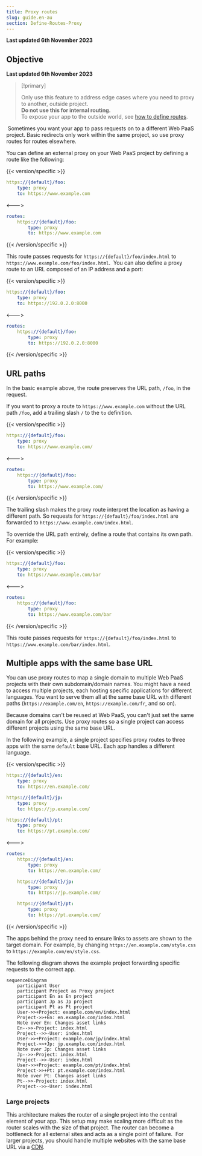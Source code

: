 ```yaml
---
title: Proxy routes
slug: guide.en-au
section: Define-Routes-Proxy
---
```


**Last updated 6th November 2023**



## Objective  

**Last updated 6th November 2023**


> [!primary]  
> 
> Only use this feature to address edge cases where you need to proxy to another, outside project.</br>
> **Do not use this for internal routing.**</br>
> To expose your app to the outside world, see [how to define routes](../define-routes/_index.md).
> 
> 
​
Sometimes you want your app to pass requests on to a different Web PaaS project.
Basic redirects only work within the same project, so use proxy routes for routes elsewhere.​

You can define an external proxy on your Web PaaS project by defining a route like the following:

{{< version/specific >}}
<!-- Web PaaS configuration-->
```yaml {configFile="routes"}
https://{default}/foo:
    type: proxy
    to: https://www.example.com
```
<--->
<!-- Upsun configuration -->
```yaml {configFile="routes"}
routes:
    https://{default}/foo:
        type: proxy
        to: https://www.example.com
```
{{< /version/specific >}}

This route passes requests for `https://{default}/foo/index.html` to `https://www.example.com/foo/index.html`.
​
You can also define a proxy route to an URL composed of an IP address and a port:

{{< version/specific >}}
<!-- Web PaaS configuration-->
```yaml {configFile="routes"}
https://{default}/foo:
    type: proxy
    to: https://192.0.2.0:8000
```
<--->
<!-- Upsun configuration -->
```yaml {configFile="routes"}
routes:
    https://{default}/foo:
        type: proxy
        to: https://192.0.2.0:8000
```
{{< /version/specific >}}

## URL paths

In the basic example above, the route preserves the URL path, `/foo`, in the request.

If you want to proxy a route to `https://www.example.com` without the URL path `/foo`,
add a trailing slash `/` to the `to` definition.

{{< version/specific >}}
<!-- Web PaaS configuration-->
```yaml {configFile="routes"}
https://{default}/foo:
    type: proxy
    to: https://www.example.com/
```
<--->
<!-- Upsun configuration -->
```yaml {configFile="routes"}
routes:
    https://{default}/foo:
        type: proxy
        to: https://www.example.com/
```
{{< /version/specific >}}

The trailing slash makes the proxy route interpret the location as having a different path.
So requests for `https://{default}/foo/index.html` are forwarded to `https://www.example.com/index.html`.

To override the URL path entirely, define a route that contains its own path.
For example:

{{< version/specific >}}
<!-- Web PaaS configuration-->
```yaml {configFile="routes"}
https://{default}/foo:
    type: proxy
    to: https://www.example.com/bar
```
<--->
<!-- Upsun configuration -->
```yaml {configFile="routes"}
routes:
    https://{default}/foo:
        type: proxy
        to: https://www.example.com/bar
```
{{< /version/specific >}}

This route passes requests for `https://{default}/foo/index.html` to `https://www.example.com/bar/index.html`.

## Multiple apps with the same base URL

You can use proxy routes to map a single domain to multiple Web PaaS projects with their own subdomain/domain names.
You might have a need to access multiple projects, each hosting specific applications for different languages.
You want to serve them all at the same base URL with different paths
(`https://example.com/en`, `https://example.com/fr`, and so on).

Because domains can't be reused at Web PaaS, you can't just set the same domain for all projects.
Use proxy routes so a single project can access different projects using the same base URL.

In the following example, a single project specifies proxy routes to three apps with the same `default` base URL.
Each app handles a different language.

{{< version/specific >}}
<!-- Web PaaS configuration-->
```yaml {configFile="routes"}
https://{default}/en:
    type: proxy
    to: https://en.example.com/

https://{default}/jp:
    type: proxy
    to: https://jp.example.com/

https://{default}/pt:
    type: proxy
    to: https://pt.example.com/
```
<--->
<!-- Upsun configuration -->
```yaml {configFile="routes"}
routes:
    https://{default}/en:
        type: proxy
        to: https://en.example.com/

    https://{default}/jp:
        type: proxy
        to: https://jp.example.com/

    https://{default}/pt:
        type: proxy
        to: https://pt.example.com/
```
{{< /version/specific >}}

The apps behind the proxy need to ensure links to assets are shown to the target domain.
For example, by changing `https://en.example.com/style.css` to `https://example.com/en/style.css`.

The following diagram shows the example project forwarding specific requests to the correct app.

``` mermaid
sequenceDiagram
    participant User
    participant Project as Proxy project
    participant En as En project
    participant Jp as Jp project
    participant Pt as Pt project
    User->>+Project: example.com/en/index.html
    Project->>+En: en.example.com/index.html
    Note over En: Changes asset links
    En-->>-Project: index.html
    Project-->>-User: index.html
    User->>+Project: example.com/jp/index.html
    Project->>+Jp: jp.example.com/index.html
    Note over Jp: Changes asset links
    Jp-->>-Project: index.html
    Project-->>-User: index.html
    User->>+Project: example.com/pt/index.html
    Project->>+Pt: pt.example.com/index.html
    Note over Pt: Changes asset links
    Pt-->>-Project: index.html
    Project-->>-User: index.html
```

### Large projects

This architecture makes the router of a single project into the central element of your app.
This setup may make scaling more difficult as the router scales with the size of that project.
The router can become a bottleneck for all external sites and acts as a single point of failure.
​
For larger projects, you should handle multiple websites with the same base URL via a [CDN](../domains/cdn/_index.md).

